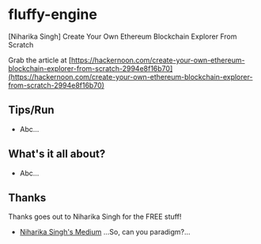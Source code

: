 # fluffy-engine
[Niharika Singh] Create Your Own Ethereum Blockchain Explorer From Scratch

Grab the article at [https://hackernoon.com/create-your-own-ethereum-blockchain-explorer-from-scratch-2994e8f16b70](https://hackernoon.com/create-your-own-ethereum-blockchain-explorer-from-scratch-2994e8f16b70)

## Tips/Run

* Abc...

## What's it all about?

* Abc...

## Thanks

Thanks goes out to Niharika Singh for the FREE stuff!

* [Niharika Singh's Medium](https://hackernoon.com/@Niharika3297) ...So, can you paradigm?...
